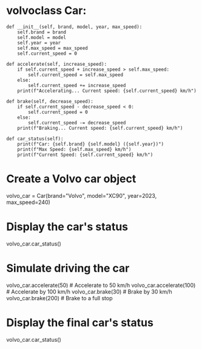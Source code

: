 # volvoclass Car:
    def __init__(self, brand, model, year, max_speed):
        self.brand = brand
        self.model = model
        self.year = year
        self.max_speed = max_speed
        self.current_speed = 0

    def accelerate(self, increase_speed):
        if self.current_speed + increase_speed > self.max_speed:
            self.current_speed = self.max_speed
        else:
            self.current_speed += increase_speed
        print(f"Accelerating... Current speed: {self.current_speed} km/h")

    def brake(self, decrease_speed):
        if self.current_speed - decrease_speed < 0:
            self.current_speed = 0
        else:
            self.current_speed -= decrease_speed
        print(f"Braking... Current speed: {self.current_speed} km/h")

    def car_status(self):
        print(f"Car: {self.brand} {self.model} ({self.year})")
        print(f"Max Speed: {self.max_speed} km/h")
        print(f"Current Speed: {self.current_speed} km/h")


# Create a Volvo car object
volvo_car = Car(brand="Volvo", model="XC90", year=2023, max_speed=240)

# Display the car's status
volvo_car.car_status()

# Simulate driving the car
volvo_car.accelerate(50)  # Accelerate to 50 km/h
volvo_car.accelerate(100)  # Accelerate by 100 km/h
volvo_car.brake(30)  # Brake by 30 km/h
volvo_car.brake(200)  # Brake to a full stop

# Display the final car's status
volvo_car.car_status()
